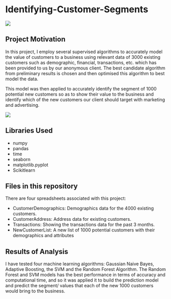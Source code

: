 
# Identifying-Customer-Segments

![](https://alidropship.com/wp-content/uploads/2019/12/2.-Customer-Segmentation.jpg)

## Project Motivation
In this project, I employ several supervised algorithms to accurately model the value of customers to a business using relevant data of 3000 existing customers such as demographic, financial, transactions, etc. which has been provided to us by our anonymous client. The best candidate algorithm from preliminary results is chosen and then optimised this algorithm to best model the data.

This model was then applied to accurately identify the segment of 1000 potential new customers so as to show their value to the business and identify which of the new customers our client should target with marketing and advertising. 

![](https://cdn3.notifyvisitors.com/blog/wp-content/uploads/2020/03/types-of-customer-segment1.jpg)



## Libraries Used
* numpy
* pandas
* time
* seaborn 
* matplotlib.pyplot
* Scikitlearn

## Files in this repository
There are four spreadsheets associated with this project:

* CustomerDemographics: Demographics data for the 4000 existing customers.
* CustomerAddress: Address data for existing customers.
* Transactions: Showing the transactions data for the past 3 months.
* NewCustomerList: A new list of 1000 potential customers with their demographics and attributes

## Results of Analysis
I have tested four machine learning algorithms: Gaussian Naive Bayes, Adaptive Boosting, the SVM and the  Random Forest Algorithm. The Random Forest and SVM models has the best performance in terms of accuracy and computational time, and so it was applied it to build the prediction model and predict the segment/ values that each of the new 1000 customers would bring to the business. 
